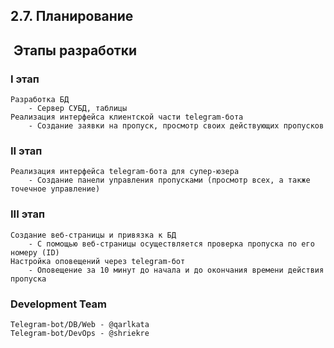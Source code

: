 ## 2.7. Планирование

##  Этапы разработки

### I этап
    Разработка БД
        - Сервер СУБД, таблицы
    Реализация интерфейса клиентской части telegram-бота
        - Создание заявки на пропуск, просмотр своих действующих пропусков
### II этап
    Реализация интерфейса telegram-бота для супер-юзера
        - Создание панели управления пропусками (просмотр всех, а также точечное управление)

### III этап
    Создание веб-страницы и привязка к БД
        - С помощью веб-страницы осуществляется проверка пропуска по его номеру (ID)
    Настройка оповещений через telegram-бот
        - Оповещение за 10 минут до начала и до окончания времени действия пропуска


### Development Team
    Telegram-bot/DB/Web - @qarlkata
    Telegram-bot/DevOps - @shriekre
